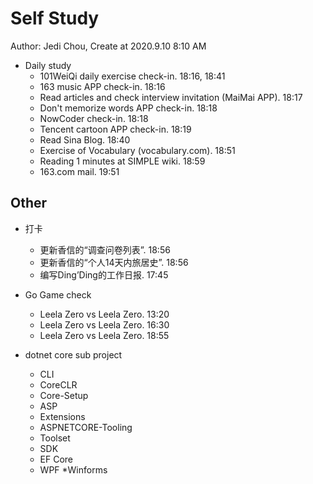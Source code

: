 # Self Study

Author: Jedi Chou, Create at 2020.9.10 8:10 AM

* Daily study
  * 101WeiQi daily exercise check-in. 18:16, 18:41
  * 163 music APP check-in. 18:16
  * Read articles and check interview invitation (MaiMai APP). 18:17
  * Don't memorize words APP check-in. 18:18
  * NowCoder check-in. 18:18
  * Tencent cartoon APP check-in. 18:19
  * Read Sina Blog. 18:40
  * Exercise of Vocabulary (vocabulary.com). 18:51
  * Reading 1 minutes at SIMPLE wiki. 18:59
  * 163.com mail. 19:51

## Other

* 打卡
  * 更新香信的“调查问卷列表”. 18:56
  * 更新香信的“个人14天内旅居史”. 18:56
  * 编写Ding’Ding的工作日报. 17:45

* Go Game check
  * Leela Zero vs Leela Zero. 13:20
  * Leela Zero vs Leela Zero. 16:30
  * Leela Zero vs Leela Zero. 18:55

* dotnet core sub project
  * CLI
  * CoreCLR
  * Core-Setup
  * ASP
  * Extensions
  * ASPNETCORE-Tooling
  * Toolset
  * SDK
  * EF Core
  * WPF
  *Winforms
